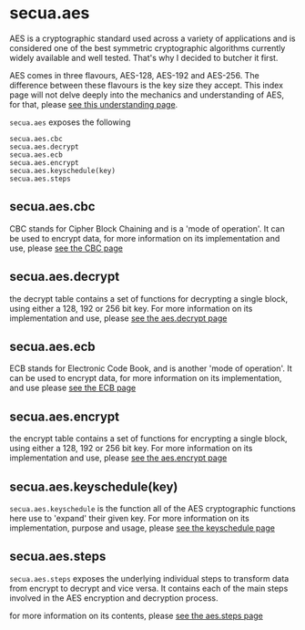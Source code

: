 # secua.aes
AES is a cryptographic standard used across a variety of applications
and is considered one of the best symmetric cryptographic algorithms currently
widely available and well tested. That's why I decided to butcher it first.

AES comes in three flavours, AES-128, AES-192 and AES-256. The difference between
these flavours is the key size they accept. This index page will not delve deeply into
the mechanics and understanding of AES, for that, please [see this understanding page](/secua/api/aes/understanding).

`secua.aes` exposes the following
```
secua.aes.cbc
secua.aes.decrypt
secua.aes.ecb
secua.aes.encrypt
secua.aes.keyschedule(key)
secua.aes.steps
```
## secua.aes.cbc
CBC stands for Cipher Block Chaining and is a 'mode of operation'. It can be used to encrypt
data, for more information on its implementation and use, please [see the CBC page](/secua/api/aes/cbc)

## secua.aes.decrypt
the decrypt table contains a set of functions for decrypting a single block, using either a 128, 192
or 256 bit key.
For more information on its implementation and use, please [see the aes.decrypt page](/secua/api/aes/decrypt)

## secua.aes.ecb
ECB stands for Electronic Code Book, and is another 'mode of operation'. It can be used to encrypt 
data, for more information on its implementation, and use please [see the ECB page](/secua/api/aes/ecb)

## secua.aes.encrypt
the encrypt table contains a set of functions for encrypting a single block, using either a 128, 192
or 256 bit key.
For more information on its implementation and use, please [see the aes.encrypt page](/secua/api/aes/encrypt)

## secua.aes.keyschedule(key)
`secua.aes.keyschedule` is the function all of the AES cryptographic functions here use to 'expand' their
given key. For more information on its implementation, purpose and usage, please [see the keyschedule page](/secua/api/aes/keyschedule)

## secua.aes.steps
`secua.aes.steps` exposes the underlying individual steps to transform data from encrypt to decrypt and vice
versa. It contains each of the main steps involved in the AES encryption and decryption process.

for more information on its contents, please [see the aes.steps page](/secua/api/aes/steps)